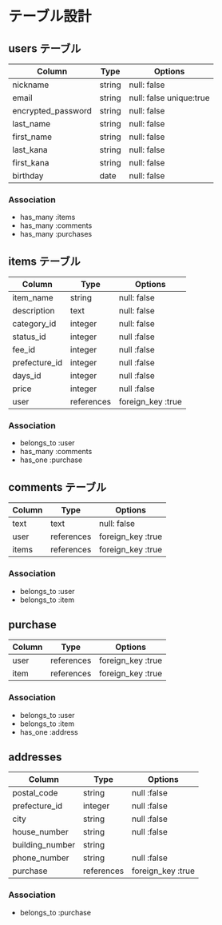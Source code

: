 # テーブル設計

## users テーブル

| Column               | Type   | Options                  |
| --------             | ------ | ------------------------ |
| nickname             | string | null: false              |
| email                | string | null: false  unique:true |
| encrypted_password   | string | null: false              |
| last_name            | string | null: false              | 
| first_name           | string | null: false              |
| last_kana            | string | null: false              |
| first_kana           | string | null: false              |
| birthday             | date   | null: false              |


### Association

- has_many :items
- has_many :comments
- has_many  :purchases


## items テーブル

| Column         | Type       | Options              |
| ----------     | ---------- | ---------------      |
| item_name      | string     | null: false          |
| description    | text       | null: false          |
| category_id    | integer    | null: false          |
| status_id      | integer    | null :false          |
| fee_id         | integer    | null :false          |
| prefecture_id  | integer    | null :false          |
| days_id        | integer    | null :false          |
| price          | integer    | null :false          |
| user           | references | foreign_key :true    |

### Association

- belongs_to :user
- has_many :comments
- has_one  :purchase

## comments テーブル

| Column    | Type       | Options           |  
| --------- | ---------- | -----------       |
| text      | text       | null: false       |
| user      | references | foreign_key :true |
| items     | references | foreign_key :true |

### Association

- belongs_to :user
- belongs_to :item

## purchase

| Column        | Type       | Options           |
| ---------     | -------    | ----------------  |
| user          | references | foreign_key :true |
| item          | references | foreign_key :true |

### Association

- belongs_to :user
- belongs_to :item
- has_one :address

## addresses

| Column          | Type       | Options           |
|---------------  |------------|-----------------  |
| postal_code     | string     | null :false       |
| prefecture_id   | integer    | null :false       |
| city            | string     | null :false        |
| house_number    | string     | null :false       |
| building_number | string     |                   |
| phone_number    | string     | null :false       |
| purchase        | references | foreign_key :true |


### Association


- belongs_to :purchase 

